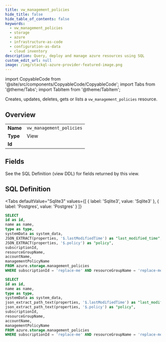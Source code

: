 ```yaml
--- 
title: vw_management_policies
hide_title: false
hide_table_of_contents: false
keywords:
  - vw_management_policies
  - storage
  - azure
  - infrastructure-as-code
  - configuration-as-data
  - cloud inventory
description: Query, deploy and manage azure resources using SQL
custom_edit_url: null
image: /img/stackql-azure-provider-featured-image.png
---
```


import CopyableCode from '@site/src/components/CopyableCode/CopyableCode';
import Tabs from '@theme/Tabs';
import TabItem from '@theme/TabItem';

Creates, updates, deletes, gets or lists a <code>vw_management_policies</code> resource.

## Overview
<table><tbody>
<tr><td><b>Name</b></td><td><code>vw_management_policies</code></td></tr>
<tr><td><b>Type</b></td><td>View</td></tr>
<tr><td><b>Id</b></td><td><CopyableCode code="azure.storage.vw_management_policies" /></td></tr>
</tbody></table>

## Fields

See the SQL Definition (view DDL) for fields returned by this view.

## SQL Definition

<Tabs
defaultValue="Sqlite3"
values={[
{ label: 'Sqlite3', value: 'Sqlite3' },
{ label: 'Postgres', value: 'Postgres' }
]}
>
<TabItem value="Sqlite3">

```sql
SELECT
id as id,
name as name,
type as type,
systemData as system_data,
JSON_EXTRACT(properties, '$.lastModifiedTime') as "last_modified_time",
JSON_EXTRACT(properties, '$.policy') as "policy",
subscriptionId,
resourceGroupName,
accountName,
managementPolicyName
FROM azure.storage.management_policies
WHERE subscriptionId = 'replace-me' AND resourceGroupName = 'replace-me' AND accountName = 'replace-me' AND managementPolicyName = 'replace-me';
```

</TabItem>
<TabItem value="Postgres">

```sql
SELECT
id as id,
name as name,
type as type,
systemData as system_data,
json_extract_path_text(properties, '$.lastModifiedTime') as "last_modified_time",
json_extract_path_text(properties, '$.policy') as "policy",
subscriptionId,
resourceGroupName,
accountName,
managementPolicyName
FROM azure.storage.management_policies
WHERE subscriptionId = 'replace-me' AND resourceGroupName = 'replace-me' AND accountName = 'replace-me' AND managementPolicyName = 'replace-me';
```

</TabItem>
</Tabs>

